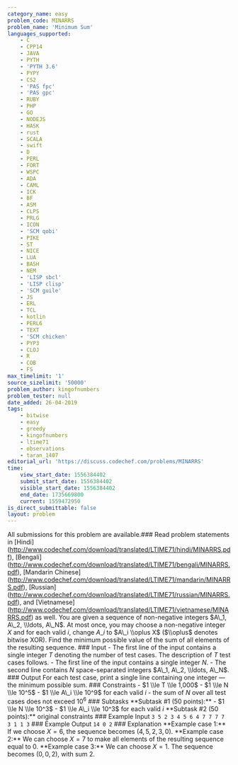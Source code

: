 ```yaml
---
category_name: easy
problem_code: MINARRS
problem_name: 'Minimum Sum'
languages_supported:
    - C
    - CPP14
    - JAVA
    - PYTH
    - 'PYTH 3.6'
    - PYPY
    - CS2
    - 'PAS fpc'
    - 'PAS gpc'
    - RUBY
    - PHP
    - GO
    - NODEJS
    - HASK
    - rust
    - SCALA
    - swift
    - D
    - PERL
    - FORT
    - WSPC
    - ADA
    - CAML
    - ICK
    - BF
    - ASM
    - CLPS
    - PRLG
    - ICON
    - 'SCM qobi'
    - PIKE
    - ST
    - NICE
    - LUA
    - BASH
    - NEM
    - 'LISP sbcl'
    - 'LISP clisp'
    - 'SCM guile'
    - JS
    - ERL
    - TCL
    - kotlin
    - PERL6
    - TEXT
    - 'SCM chicken'
    - PYP3
    - CLOJ
    - R
    - COB
    - FS
max_timelimit: '1'
source_sizelimit: '50000'
problem_author: kingofnumbers
problem_tester: null
date_added: 26-04-2019
tags:
    - bitwise
    - easy
    - greedy
    - kingofnumbers
    - ltime71
    - observations
    - taran_1407
editorial_url: 'https://discuss.codechef.com/problems/MINARRS'
time:
    view_start_date: 1556384402
    submit_start_date: 1556384402
    visible_start_date: 1556384402
    end_date: 1735669800
    current: 1559472950
is_direct_submittable: false
layout: problem
---
```

All submissions for this problem are available.\### Read problem statements in \[Hindi\](http://www.codechef.com/download/translated/LTIME71/hindi/MINARRS.pdf), \[Bengali\](http://www.codechef.com/download/translated/LTIME71/bengali/MINARRS.pdf), \[Mandarin Chinese\](http://www.codechef.com/download/translated/LTIME71/mandarin/MINARRS.pdf), \[Russian\](http://www.codechef.com/download/translated/LTIME71/russian/MINARRS.pdf), and \[Vietnamese\](http://www.codechef.com/download/translated/LTIME71/vietnamese/MINARRS.pdf) as well. You are given a sequence of non-negative integers $A\_1, A\_2, \\ldots, A\_N$. At most once, you may choose a non-negative integer $X$ and for each valid $i$, change $A\_i$ to $A\_i \\oplus X$ ($\\oplus$ denotes bitwise XOR). Find the minimum possible value of the sum of all elements of the resulting sequence. ### Input - The first line of the input contains a single integer $T$ denoting the number of test cases. The description of $T$ test cases follows. - The first line of the input contains a single integer $N$. - The second line contains $N$ space-separated integers $A\_1, A\_2, \\ldots, A\_N$. ### Output For each test case, print a single line containing one integer ― the minimum possible sum. ### Constraints - $1 \\le T \\le 1,000$ - $1 \\le N \\le 10^5$ - $1 \\le A\_i \\le 10^9$ for each valid $i$ - the sum of $N$ over all test cases does not exceed $10^6$ ### Subtasks \*\*Subtask #1 (50 points):\*\* - $1 \\le N \\le 10^3$ - $1 \\le A\_i \\le 10^3$ for each valid $i$ \*\*Subtask #2 (50 points):\*\* original constraints ### Example Input ``` 3 5 2 3 4 5 6 4 7 7 7 7 3 1 1 3 ``` ### Example Output ``` 14 0 2 ``` ### Explanation \*\*Example case 1:\*\* If we choose $X = 6$, the sequence becomes $(4, 5, 2, 3, 0)$. \*\*Example case 2:\*\* We can choose $X = 7$ to make all elements of the resulting sequence equal to $0$. \*\*Example case 3:\*\* We can choose $X = 1$. The sequence becomes $(0, 0, 2)$, with sum $2$.

